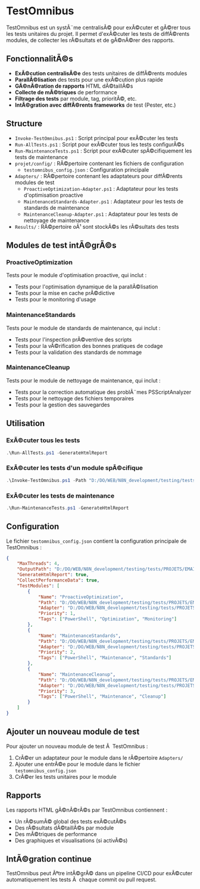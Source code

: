 # TestOmnibus

TestOmnibus est un systÃ¨me centralisÃ© pour exÃ©cuter et gÃ©rer tous les tests unitaires du projet. Il permet d'exÃ©cuter les tests de diffÃ©rents modules, de collecter les rÃ©sultats et de gÃ©nÃ©rer des rapports.

## FonctionnalitÃ©s

- **ExÃ©cution centralisÃ©e** des tests unitaires de diffÃ©rents modules
- **ParallÃ©lisation** des tests pour une exÃ©cution plus rapide
- **GÃ©nÃ©ration de rapports** HTML dÃ©taillÃ©s
- **Collecte de mÃ©triques** de performance
- **Filtrage des tests** par module, tag, prioritÃ©, etc.
- **IntÃ©gration avec diffÃ©rents frameworks** de test (Pester, etc.)

## Structure

- `Invoke-TestOmnibus.ps1` : Script principal pour exÃ©cuter les tests
- `Run-AllTests.ps1` : Script pour exÃ©cuter tous les tests configurÃ©s
- `Run-MaintenanceTests.ps1` : Script pour exÃ©cuter spÃ©cifiquement les tests de maintenance
- `projet/config/` : RÃ©pertoire contenant les fichiers de configuration
  - `testomnibus_config.json` : Configuration principale
- `Adapters/` : RÃ©pertoire contenant les adaptateurs pour diffÃ©rents modules de test
  - `ProactiveOptimization-Adapter.ps1` : Adaptateur pour les tests d'optimisation proactive
  - `MaintenanceStandards-Adapter.ps1` : Adaptateur pour les tests de standards de maintenance
  - `MaintenanceCleanup-Adapter.ps1` : Adaptateur pour les tests de nettoyage de maintenance
- `Results/` : RÃ©pertoire oÃ¹ sont stockÃ©s les rÃ©sultats des tests

## Modules de test intÃ©grÃ©s

### ProactiveOptimization

Tests pour le module d'optimisation proactive, qui inclut :
- Tests pour l'optimisation dynamique de la parallÃ©lisation
- Tests pour la mise en cache prÃ©dictive
- Tests pour le monitoring d'usage

### MaintenanceStandards

Tests pour le module de standards de maintenance, qui inclut :
- Tests pour l'inspection prÃ©ventive des scripts
- Tests pour la vÃ©rification des bonnes pratiques de codage
- Tests pour la validation des standards de nommage

### MaintenanceCleanup

Tests pour le module de nettoyage de maintenance, qui inclut :
- Tests pour la correction automatique des problÃ¨mes PSScriptAnalyzer
- Tests pour le nettoyage des fichiers temporaires
- Tests pour la gestion des sauvegardes

## Utilisation

### ExÃ©cuter tous les tests

```powershell
.\Run-AllTests.ps1 -GenerateHtmlReport
```

### ExÃ©cuter les tests d'un module spÃ©cifique

```powershell
.\Invoke-TestOmnibus.ps1 -Path "D:/DO/WEB/N8N_development/testing/tests/PROJETS/EMAIL_SENDER_1/development/scripts/utils/ProactiveOptimization/tests"
```

### ExÃ©cuter les tests de maintenance

```powershell
.\Run-MaintenanceTests.ps1 -GenerateHtmlReport
```

## Configuration

Le fichier `testomnibus_config.json` contient la configuration principale de TestOmnibus :

```json
{
    "MaxThreads": 4,
    "OutputPath": "D:/DO/WEB/N8N_development/testing/tests/PROJETS/EMAIL_SENDER_1/development/scripts/utils/TestOmnibus/Results",
    "GenerateHtmlReport": true,
    "CollectPerformanceData": true,
    "TestModules": [
        {
            "Name": "ProactiveOptimization",
            "Path": "D:/DO/WEB/N8N_development/testing/tests/PROJETS/EMAIL_SENDER_1/development/scripts/utils/ProactiveOptimization/tests",
            "Adapter": "D:/DO/WEB/N8N_development/testing/tests/PROJETS/EMAIL_SENDER_1/development/scripts/utils/TestOmnibus/Adapters/ProactiveOptimization-Adapter.ps1",
            "Priority": 1,
            "Tags": ["PowerShell", "Optimization", "Monitoring"]
        },
        {
            "Name": "MaintenanceStandards",
            "Path": "D:/DO/WEB/N8N_development/testing/tests/PROJETS/EMAIL_SENDER_1/development/scripts/maintenance/standards/tests",
            "Adapter": "D:/DO/WEB/N8N_development/testing/tests/PROJETS/EMAIL_SENDER_1/development/scripts/utils/TestOmnibus/Adapters/MaintenanceStandards-Adapter.ps1",
            "Priority": 2,
            "Tags": ["PowerShell", "Maintenance", "Standards"]
        },
        {
            "Name": "MaintenanceCleanup",
            "Path": "D:/DO/WEB/N8N_development/testing/tests/PROJETS/EMAIL_SENDER_1/development/scripts/maintenance/cleanup/tests",
            "Adapter": "D:/DO/WEB/N8N_development/testing/tests/PROJETS/EMAIL_SENDER_1/development/scripts/utils/TestOmnibus/Adapters/MaintenanceCleanup-Adapter.ps1",
            "Priority": 3,
            "Tags": ["PowerShell", "Maintenance", "Cleanup"]
        }
    ]
}
```

## Ajouter un nouveau module de test

Pour ajouter un nouveau module de test Ã  TestOmnibus :

1. CrÃ©er un adaptateur pour le module dans le rÃ©pertoire `Adapters/`
2. Ajouter une entrÃ©e pour le module dans le fichier `testomnibus_config.json`
3. CrÃ©er les tests unitaires pour le module

## Rapports

Les rapports HTML gÃ©nÃ©rÃ©s par TestOmnibus contiennent :

- Un rÃ©sumÃ© global des tests exÃ©cutÃ©s
- Des rÃ©sultats dÃ©taillÃ©s par module
- Des mÃ©triques de performance
- Des graphiques et visualisations (si activÃ©s)

## IntÃ©gration continue

TestOmnibus peut Ãªtre intÃ©grÃ© dans un pipeline CI/CD pour exÃ©cuter automatiquement les tests Ã  chaque commit ou pull request.
